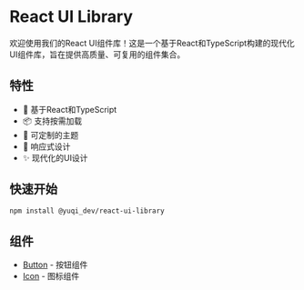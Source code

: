 # React UI Library

欢迎使用我们的React UI组件库！这是一个基于React和TypeScript构建的现代化UI组件库，旨在提供高质量、可复用的组件集合。

## 特性

- 🚀 基于React和TypeScript
- 📦 支持按需加载
- 🎨 可定制的主题
- 📱 响应式设计
- ✨ 现代化的UI设计

## 快速开始

```bash
npm install @yuqi_dev/react-ui-library
```

## 组件

- [Button](./components/button.md) - 按钮组件
- [Icon](./components/icon.md) - 图标组件